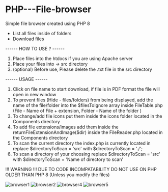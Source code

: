 # PHP---File-browser
Simple file browser created using PHP 8
- List all files inside of folders
- Download files 

------ HOW TO USE ? ------
1. Place files into the htdocs if you are using Apache server
2. Place your files into -> src directory
3. (optional) Before use, Please delete the .txt file in the src directory

------ USAGE ------
1. Click on file name to start download, if file is in PDF format the file will open in new window
2. To prevent files (Hide - files/folders) from being displayed, add the name of the file/folder into the $filesToIgnore array inside FileTable.php
   (File - Name of File + extension, Folder - Name of the folder )
4. To change/add file icons put them inside the icons folder located in the Components directory
5. To add file extensions/images add them inside the returnFileExtensionAndImage($dir) inside the FileReader.php located in the Components directory
6. To scan the current directory the index.php is currently located in replace $directoryToScan = 'src' with $directoryToScan = './'; 
7. To scan a directory of your choosing replace $directoryToScan = 'src' with $directoryToScan = 'Name of directory to scan'
  
  
!!! WARNING !!!
DUE TO CODE INCOMPATABILITY DO NOT USE ON PHP OLDER THAN PHP 8 (Unless you modify the files)

![browser1](https://user-images.githubusercontent.com/81091191/145600990-822b05ea-e6e8-453f-a055-cf941007ea17.PNG)
![browser2](https://user-images.githubusercontent.com/81091191/145600998-6e6a30cf-5490-44a7-af15-72d6a6c20161.PNG)
![browser4](https://user-images.githubusercontent.com/81091191/145601009-70712dfd-1dba-47b0-81b4-1f9cd0441267.PNG)
![browser5](https://user-images.githubusercontent.com/81091191/145601017-4260f9f9-352a-415a-b8e5-63c9f22f8087.PNG)
